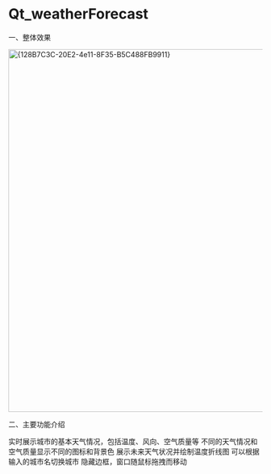 # Qt_weatherForecast
一、整体效果

<img width="720" alt="{128B7C3C-20E2-4e11-8F35-B5C488FB9911}" src="https://github.com/user-attachments/assets/1a6a1880-2004-4aab-8b44-5f4df391b43d" />

二、主要功能介绍

实时展示城市的基本天气情况，包括温度、风向、空气质量等
不同的天气情况和空气质量显示不同的图标和背景色
展示未来天气状况并绘制温度折线图
可以根据输入的城市名切换城市
隐藏边框，窗口随鼠标拖拽而移动

